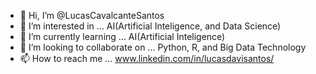 - 👋 Hi, I’m @LucasCavalcanteSantos
- 👀 I’m interested in ... AI(Artificial Inteligence, and Data Science)
- 🌱 I’m currently learning ... AI(Artificial Inteligence)
- 💞️ I’m looking to collaborate on ... Python, R, and Big Data Technology 
- 📫 How to reach me ... www.linkedin.com/in/lucasdavisantos/

<!---
LucasCavalcanteSantos/LucasCavalcanteSantos is a ✨ special ✨ repository because its `README.md` (this file) appears on your GitHub profile.
You can click the Preview link to take a look at your changes.
--->
